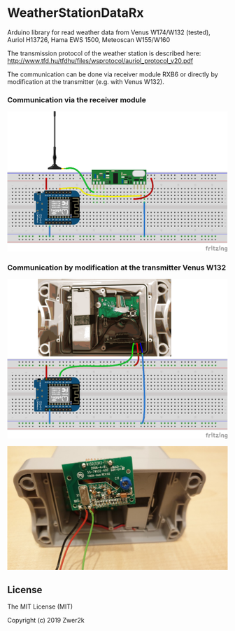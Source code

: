 # WeatherStationDataRx
Arduino library for read weather data from Venus W174/W132 (tested), Auriol H13726, Hama EWS 1500, Meteoscan W155/W160

The transmission protocol of the weather station is described here: 
http://www.tfd.hu/tfdhu/files/wsprotocol/auriol_protocol_v20.pdf


The communication can be done via receiver module RXB6 or directly by modification at the transmitter (e.g. with Venus W132). 

### Communication via the receiver module
![Connecting RXB6](doc/RXB6_connect.png)

### Communication by modification at the transmitter Venus W132
![Connecting RXB6](doc/W132_connect.png)

![Connecting RXB6](doc/W132_board.jpg)


## License

The MIT License (MIT)

Copyright (c) 2019 Zwer2k
